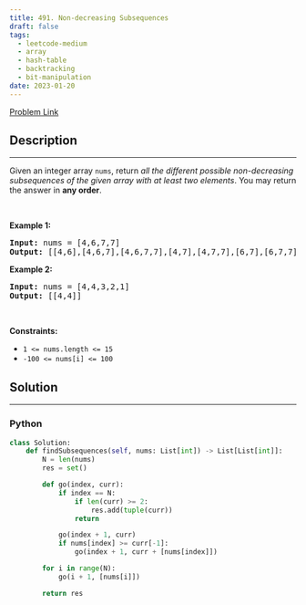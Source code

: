 ```yaml
---
title: 491. Non-decreasing Subsequences
draft: false
tags: 
  - leetcode-medium
  - array
  - hash-table
  - backtracking
  - bit-manipulation
date: 2023-01-20
---
```


[Problem Link](https://leetcode.com/problems/non-decreasing-subsequences/)

## Description

---
<p>Given an integer array <code>nums</code>, return <em>all the different possible non-decreasing subsequences of the given array with at least two elements</em>. You may return the answer in <strong>any order</strong>.</p>

<p>&nbsp;</p>
<p><strong class="example">Example 1:</strong></p>

<pre>
<strong>Input:</strong> nums = [4,6,7,7]
<strong>Output:</strong> [[4,6],[4,6,7],[4,6,7,7],[4,7],[4,7,7],[6,7],[6,7,7],[7,7]]
</pre>

<p><strong class="example">Example 2:</strong></p>

<pre>
<strong>Input:</strong> nums = [4,4,3,2,1]
<strong>Output:</strong> [[4,4]]
</pre>

<p>&nbsp;</p>
<p><strong>Constraints:</strong></p>

<ul>
	<li><code>1 &lt;= nums.length &lt;= 15</code></li>
	<li><code>-100 &lt;= nums[i] &lt;= 100</code></li>
</ul>


## Solution

---
### Python
``` py title='non-decreasing-subsequences'
class Solution:
    def findSubsequences(self, nums: List[int]) -> List[List[int]]:
        N = len(nums)
        res = set()

        def go(index, curr):
            if index == N:
                if len(curr) >= 2:
                    res.add(tuple(curr))
                return

            go(index + 1, curr)
            if nums[index] >= curr[-1]:
                go(index + 1, curr + [nums[index]])

        for i in range(N):
            go(i + 1, [nums[i]])

        return res
```

